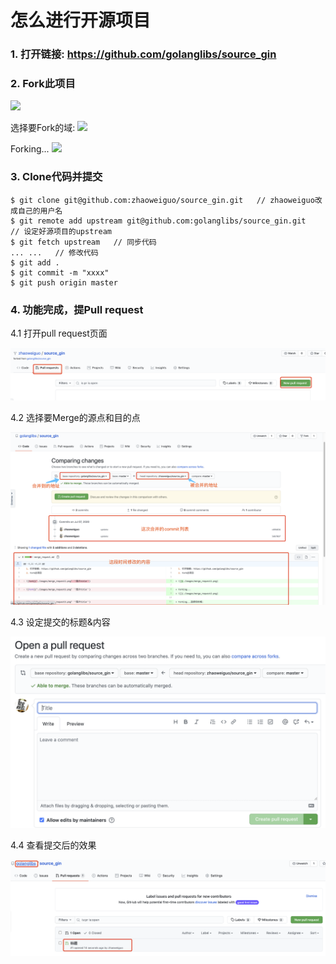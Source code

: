 # 怎么进行开源项目

### 1. 打开链接: https://github.com/golanglibs/source_gin
### 2. Fork此项目

![](./images/merge_request1.png)

选择要Fork的域:
![](./images/merge_request2.png)

Forking...
![](./images/merge_request3.png)

### 3. Clone代码并提交
```
$ git clone git@github.com:zhaoweiguo/source_gin.git   // zhaoweiguo改成自己的用户名
$ git remote add upstream git@github.com:golanglibs/source_gin.git   // 设定好源项目的upstream
$ git fetch upstream   // 同步代码
... ...   // 修改代码
$ git add .
$ git commit -m "xxxx"
$ git push origin master
```

### 4. 功能完成，提Pull request

4.1 打开pull request页面

![](./images/merge_request4.png)

4.2 选择要Merge的源点和目的点

![](./images/merge_request5.png)

4.3 设定提交的标题&内容

![](./images/merge_request6.png)

4.4 查看提交后的效果

![](./images/merge_request7.png)

